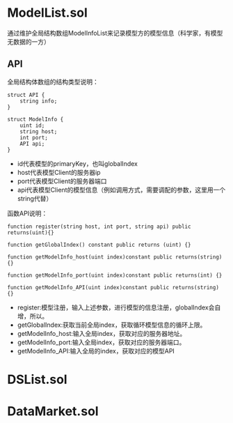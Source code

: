 # ModelList.sol

通过维护全局结构数组ModelInfoList来记录模型方的模型信息（科学家，有模型无数据的一方）

## API

全局结构体数组的结构类型说明：

    struct API {
        string info;
    }      

    struct ModelInfo {
        uint id;
        string host;
        int port;
        API api;
    }

- id代表模型的primaryKey，也叫globalIndex
- host代表模型Client的服务器ip
- port代表模型Client的服务器端口
- api代表模型Client的模型信息（例如调用方式，需要调配的参数，这里用一个string代替）


函数API说明：

    function register(string host, int port, string api) public returns(uint){}

    function getGlobalIndex() constant public returns (uint) {}

    function getModelInfo_host(uint index)constant public returns(string) {}

    function getModelInfo_port(uint index)constant public returns(int) {}

    function getModelInfo_API(uint index)constant public returns(string) {}
        
- register:模型注册，输入上述参数，进行模型的信息注册，globalIndex会自增，所以。
- getGlobalIndex:获取当前全局index，获取循环模型信息的循环上限。
- getModelInfo_host:输入全局index，获取对应的服务器地址。
- getModelInfo_port:输入全局index，获取对应的服务器端口。
- getModelInfo_API:输入全局的index，获取对应的模型API



# DSList.sol

# DataMarket.sol